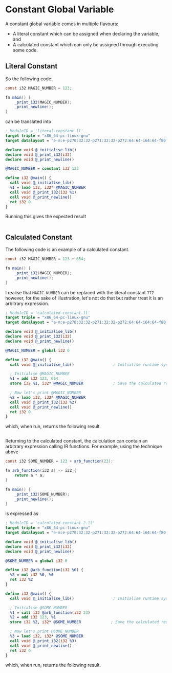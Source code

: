 # Constant Global Variable

A constant global variable comes in multiple flavours:

- A literal constant which can be assigned when declaring the variable, and
- A calculated constant which can only be assigned through executing some code.

## Literal Constant

So the following code:

```java
const i32 MAGIC_NUMBER = 123;

fn main() {
    _print_i32(MAGIC_NUMBER);
    _print_newline();
}
```

can be translated into

```llvm
; ModuleID = 'literal-constant.ll'
target triple = "x86_64-pc-linux-gnu"
target datalayout = "e-m:e-p270:32:32-p271:32:32-p272:64:64-i64:64-f80:128-n8:16:32:64-S128"

declare void @_initialise_lib()
declare void @_print_i32(i32)
declare void @_print_newline()

@MAGIC_NUMBER = constant i32 123

define i32 @main() {
  call void @_initialise_lib()
  %1 = load i32, i32* @MAGIC_NUMBER
  call void @_print_i32(i32 %1)
  call void @_print_newline()
  ret i32 0
}
```

Running this gives the expected result

```
```

## Calculated Constant

The following code is an example of a calculated constant.

```java
const i32 MAGIC_NUMBER = 123 + 654;

fn main() {
    _print_i32(MAGIC_NUMBER);
    _print_newline();
}
```

I realise that `MAGIC_NUMBER` can be replaced with the literal constant `777` however, for the sake of illustration, let's not do that but rather treat it is an arbitrary expression.

```llvm
; ModuleID = 'calculated-constant.ll'
target triple = "x86_64-pc-linux-gnu"
target datalayout = "e-m:e-p270:32:32-p271:32:32-p272:64:64-i64:64-f80:128-n8:16:32:64-S128"

declare void @_initialise_lib()
declare void @_print_i32(i32)
declare void @_print_newline()

@MAGIC_NUMBER = global i32 0

define i32 @main() {
  call void @_initialise_lib()                 ; Initialise runtime system

  ; Initialise @MAGIC_NUMBER
  %1 = add i32 123, 654
  store i32 %1, i32* @MAGIC_NUMBER             ; Save the calculated result to @MAGIC_NUMBER

  ; Now let's print @MAGIC_NUMBER
  %2 = load i32, i32* @MAGIC_NUMBER
  call void @_print_i32(i32 %2)
  call void @_print_newline()
  ret i32 0
}
```

which, when run, returns the following result.

```
```

Returning to the calculated constant, the calculation can contain an arbitrary expression calling IR functions.  For example, using the technique above

```java
const i32 SOME_NUMBER = 123 + arb_function(23);

fn arb_function(i32 a) -> i32 {
    return a * a;
}

fn main() {
    _print_i32(SOME_NUMBER);
    _print_newline();
}
```

is expressed as

```llvm
; ModuleID = 'calculated-constant-2.ll'
target triple = "x86_64-pc-linux-gnu"
target datalayout = "e-m:e-p270:32:32-p271:32:32-p272:64:64-i64:64-f80:128-n8:16:32:64-S128"

declare void @_initialise_lib()
declare void @_print_i32(i32)
declare void @_print_newline()

@SOME_NUMBER = global i32 0

define i32 @arb_function(i32 %0) {
  %2 = mul i32 %0, %0
  ret i32 %2
}

define i32 @main() {
  call void @_initialise_lib()                 ; Initialise runtime system

  ; Initialise @SOME_NUMBER
  %1 = call i32 @arb_function(i32 23)
  %2 = add i32 123, %1
  store i32 %2, i32* @SOME_NUMBER             ; Save the calculated result to @SOME_NUMBER

  ; Now let's print @SOME_NUMBER
  %3 = load i32, i32* @SOME_NUMBER
  call void @_print_i32(i32 %3)
  call void @_print_newline()
  ret i32 0
}
```

which, when run, returns the following result.

```
```
